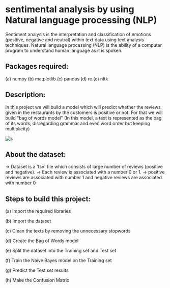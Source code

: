 # sentimental analysis by using Natural language processing (NLP)
Sentiment analysis is the interpretation and classification of emotions (positive, negative and neutral) within text data using text analysis techniques.
Natural language processing (NLP) is the ability of a computer program to understand human language as it is spoken.

## Packages required:
(a) numpy 
(b) matplotlib
(c) pandas 
(d) re
(e) nltk 

## Description:
In this project we will build a model which will predict whether the reviews given in the restaurants by the customers is positive or not. For that we will build
"bag of words model" (In this model, a text is represented as the bag of its words, disregarding grammar and even word order but keeping multiplicity)

![s](https://user-images.githubusercontent.com/68856803/88803839-b0523d00-d1ca-11ea-98cf-b6a0093e559d.png)

## About the dataset:
-> Dataset is a 'tsv' file which consists of large number of reviews (positive and negative). 
-> Each review is associated with a number 0 or 1. 
-> positive reviews are associated with number 1 and negative reviews are associated with number 0

## Steps to build this project:
(a) Import the required libraries

(b) Import the dataset

(c) Clean the texts by removing the unnecessary stopwords

(d) Create the Bag of Words model

(e) Split the dataset into the Training set and Test set

(f) Train the Naive Bayes model on the Training set

(g) Predict the Test set results

(h) Make the Confusion Matrix
